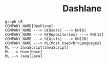 <h1 align="center">Dashlane</h1>

```mermaid
graph LR
COMPANY_NAME{Dashlane}
COMPANY_NAME ---> U{Users} ---> UN[6]
COMPANY_NAME ---> R{Repositories} ---> RN[12]
COMPANY_NAME ---> G{Gists} ---> GN[20]
COMPANY_NAME ---> ML{Most Used<br>Languages}
ML --> JavaScript[JavaScript]
ML --> Haxe[Haxe]
ML --> Java[Java]
```
